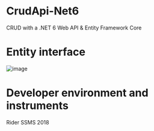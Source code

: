 # CrudApi-Net6

CRUD with a .NET 6 Web API & Entity Framework Core


# Entity interface

![image](https://user-images.githubusercontent.com/100695412/177340064-06628efa-00eb-44e3-9a55-2d1079624dfe.png)


# Developer environment and instruments

Rider
SSMS 2018
